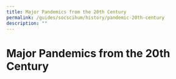 ```yaml
---
title: Major Pandemics from the 20th Century
permalink: /guides/socscihum/history/pandemic-20th-century
description: ""
---
```

# Major Pandemics from the 20th Century